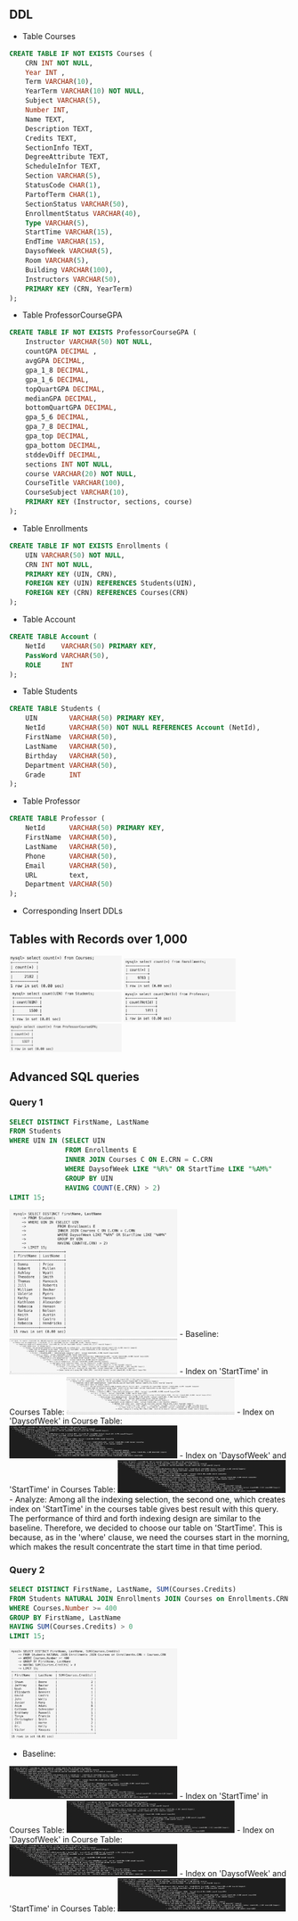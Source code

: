 ## DDL
* Table Courses
```SQL
CREATE TABLE IF NOT EXISTS Courses ( 
    CRN INT NOT NULL, 
    Year INT , 
    Term VARCHAR(10), 
    YearTerm VARCHAR(10) NOT NULL, 
    Subject VARCHAR(5), 
    Number INT, 
    Name TEXT, 
    Description TEXT, 
    Credits TEXT, 
    SectionInfo TEXT, 
    DegreeAttribute TEXT, 
    ScheduleInfor TEXT, 
    Section VARCHAR(5), 
    StatusCode CHAR(1), 
    PartofTerm CHAR(1), 
    SectionStatus VARCHAR(50), 
    EnrollmentStatus VARCHAR(40), 
    Type VARCHAR(5), 
    StartTime VARCHAR(15),
    EndTime VARCHAR(15), 
    DaysofWeek VARCHAR(5),
    Room VARCHAR(5), 
    Building VARCHAR(100), 
    Instructors VARCHAR(50),
    PRIMARY KEY (CRN, YearTerm)
);
```

* Table ProfessorCourseGPA
```SQL
CREATE TABLE IF NOT EXISTS ProfessorCourseGPA ( 
    Instructor VARCHAR(50) NOT NULL, 
    countGPA DECIMAL , 
    avgGPA DECIMAL, 
    gpa_1_8 DECIMAL, 
    gpa_1_6 DECIMAL, 
    topQuartGPA DECIMAL, 
    medianGPA DECIMAL, 
    bottomQuartGPA DECIMAL, 
    gpa_5_6 DECIMAL, 
    gpa_7_8 DECIMAL, 
    gpa_top DECIMAL, 
    gpa_bottom DECIMAL, 
    stddevDiff DECIMAL, 
    sections INT NOT NULL, 
    course VARCHAR(20) NOT NULL, 
    CourseTitle VARCHAR(100), 
    CourseSubject VARCHAR(10),
    PRIMARY KEY (Instructor, sections, course)
);
```

* Table Enrollments
```SQL
CREATE TABLE IF NOT EXISTS Enrollments ( 
    UIN VARCHAR(50) NOT NULL, 
    CRN INT NOT NULL, 
    PRIMARY KEY (UIN, CRN), 
    FOREIGN KEY (UIN) REFERENCES Students(UIN), 
    FOREIGN KEY (CRN) REFERENCES Courses(CRN)
);
```

* Table Account
```SQL
CREATE TABLE Account (
    NetId    VARCHAR(50) PRIMARY KEY, 
    PassWord VARCHAR(50), 
    ROLE     INT
);
```

* Table Students
```SQL
CREATE TABLE Students (
    UIN        VARCHAR(50) PRIMARY KEY, 
    NetId      VARCHAR(50) NOT NULL REFERENCES Account (NetId),
    FirstName  VARCHAR(50),
    LastName   VARCHAR(50),
    Birthday   VARCHAR(50),
    Department VARCHAR(50),
    Grade      INT
);
```

* Table Professor
```SQL
CREATE TABLE Professor (
    NetId      VARCHAR(50) PRIMARY KEY,
    FirstName  VARCHAR(50),
    LastName   VARCHAR(50),
    Phone      VARCHAR(50),
    Email      VARCHAR(50),
    URL        text,
    Department VARCHAR(50)
);
```
 * Corresponding Insert DDLs

## Tables with Records over 1,000

<img src = "./images/DDL/Courses.png" width = "40%">

<img src = "./images/DDL/Enrollments.png" width = "40%">

<img src = "./images/DDL/Students.png" width = "40%">

<img src = "./images/DDL/Professor.png" width = "40%">

<img src = "./images/DDL/ProfessorCourseGPA.png" width = "40%">


## Advanced SQL queries
### Query 1
```SQL
SELECT DISTINCT FirstName, LastName 
FROM Students 
WHERE UIN IN (SELECT UIN 
              FROM Enrollments E 
              INNER JOIN Courses C ON E.CRN = C.CRN 
              WHERE DaysofWeek LIKE "%R%" OR StartTime LIKE "%AM%" 
              GROUP BY UIN
              HAVING COUNT(E.CRN) > 2)
LIMIT 15;
```

<img src = "./images/Query/q1.png" width = "60%">
- Baseline:
<img src = "./images/baseline.PNG" width = "60%">
- Index on 'StartTime' in Courses Table:
<img src = "./images/index1.PNG" width = "60%">
- Index on 'DaysofWeek' in Course Table:
<img src = "./images/index2.png" width = "60%">
- Index on 'DaysofWeek' and 'StartTime' in Courses Table:
<img src = "./images/index3.png" width = "60%">
- Analyze: Among all the indexing selection, the second one, which creates index on 'StartTime' in the courses table gives best result with this query. The performance of third and forth indexing design are similar to the baseline. Therefore, we decided to choose our table on 'StartTime'. This is because, as in the 'where' clause, we need the courses start in the morning, which makes the result concentrate the start time in that time period.

### Query 2
```SQL
SELECT DISTINCT FirstName, LastName, SUM(Courses.Credits)
FROM Students NATURAL JOIN Enrollments JOIN Courses on Enrollments.CRN = Courses.CRN 
WHERE Courses.Number >= 400
GROUP BY FirstName, LastName
HAVING SUM(Courses.Credits) > 0
LIMIT 15;
```

<img src = "./images/Query/q2.png" width = "60%">

- Baseline:
<img src = "./images/baselineq2.png" width = "60%">
- Index on 'StartTime' in Courses Table:
<img src = "./images/index3.png" width = "60%">
- Index on 'DaysofWeek' in Course Table:
<img src = "./images/index4.png" width = "60%">
- Index on 'DaysofWeek' and 'StartTime' in Courses Table:
<img src = "./images/index6.png" width = "60%">
